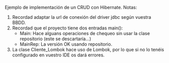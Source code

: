 Ejemplo de implementación de un CRUD con Hibernate.
Notas:
1. Recordad adaptar la url de conexión del driver jdbc según vuestra BBDD.
2. Recordad que el proyecto tiene dos entradas main():
   - Main: Hace alguans operaciones de chequeo sin usar la clase repositorio (este se descartaría...)
   - MainRep: La versión OK usando repositorio.
3. La clase Cliente_Lombok hace uso de Lombok, por lo que si no lo tenéis configurado en vuestro IDE os dará errores.
